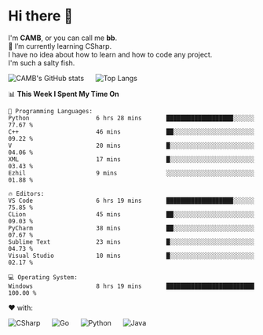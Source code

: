 # Hi there 👋
<!--
**CAMB-dev/CAMB-dev** is a ✨ _special_ ✨ repository because its `README.md` (this file) appears on your GitHub profile.

Here are some ideas to get you started:

- 🔭 I’m currently working on ...
- 🌱 I’m currently learning ...
- 👯 I’m looking to collaborate on ...
- 🤔 I’m looking for help with ...
- 💬 Ask me about ...
- 📫 How to reach me: ...
- 😄 Pronouns: ...
- ⚡ Fun fact: ...
-->
 I'm **CAMB**, or you can call me **bb**.  
 🌱 I’m currently learning CSharp.  
 I have no idea about how to learn and how to code any project.  
 I'm such a salty fish.
 
 
![CAMB's GitHub stats](https://github-readme-stats.vercel.app/api?username=CAMB-dev&show_icons=true&theme=tokyonight)
&nbsp;&nbsp;&nbsp;&nbsp;
![Top Langs](https://github-readme-stats.vercel.app/api/top-langs/?username=CAMB-dev&langs_count=5&theme=tokyonight)


<!--START_SECTION:waka-->
📊 **This Week I Spent My Time On** 

```text
💬 Programming Languages: 
Python                   6 hrs 28 mins       ███████████████████░░░░░░   77.67 % 
C++                      46 mins             ██░░░░░░░░░░░░░░░░░░░░░░░   09.22 % 
V                        20 mins             █░░░░░░░░░░░░░░░░░░░░░░░░   04.06 % 
XML                      17 mins             █░░░░░░░░░░░░░░░░░░░░░░░░   03.43 % 
Ezhil                    9 mins              ░░░░░░░░░░░░░░░░░░░░░░░░░   01.88 % 

🔥 Editors: 
VS Code                  6 hrs 19 mins       ███████████████████░░░░░░   75.85 % 
CLion                    45 mins             ██░░░░░░░░░░░░░░░░░░░░░░░   09.03 % 
PyCharm                  38 mins             ██░░░░░░░░░░░░░░░░░░░░░░░   07.67 % 
Sublime Text             23 mins             █░░░░░░░░░░░░░░░░░░░░░░░░   04.73 % 
Visual Studio            10 mins             █░░░░░░░░░░░░░░░░░░░░░░░░   02.17 % 

💻 Operating System: 
Windows                  8 hrs 19 mins       █████████████████████████   100.00 % 
```


<!--END_SECTION:waka-->


❤ with:

![CSharp](https://img.shields.io/badge/CSharp-%23512BD4?style=for-the-badge&logo=.net)
&nbsp;&nbsp;&nbsp;&nbsp;
![Go](https://img.shields.io/badge/Go-000000?style=for-the-badge&logo=go)
&nbsp;&nbsp;&nbsp;&nbsp;
![Python](https://img.shields.io/badge/Python-000000?style=for-the-badge&logo=python)
&nbsp;&nbsp;&nbsp;&nbsp;
![Java](https://img.shields.io/badge/Java-964B00?style=for-the-badge&logo=openjdk)
